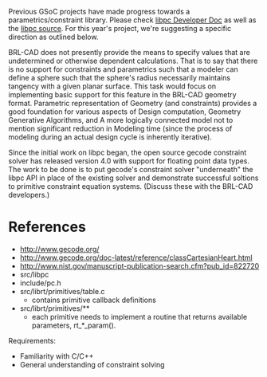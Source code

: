 Previous GSoC projects have made progress towards a
parametrics/constraint library. Please check [libpc Developer
Doc](libpg_:_A_parametrics/constraint_library.md) as well as the
[libpc
source](http://brlcad.svn.sourceforge.net/viewvc/brlcad/brlcad/trunk/src/libpc/).
For this year's project, we're suggesting a specific direction as
outlined below.

BRL-CAD does not presently provide the means to specify values that are
undetermined or otherwise dependent calculations. That is to say that
there is no support for constraints and parametrics such that a modeler
can define a sphere such that the sphere's radius necessarily maintains
tangency with a given planar surface. This task would focus on
implementing basic support for this feature in the BRL-CAD geometry
format. Parametric representation of Geometry (and constraints) provides
a good foundation for various aspects of Design computation, Geometry
Generative Algorithms, and A more logically connected model not to
mention significant reduction in Modeling time (since the process of
modeling during an actual design cycle is inherently iterative).

Since the initial work on libpc began, the open source gecode constraint
solver has released version 4.0 with support for floating point data
types. The work to be done is to put gecode's constraint solver
"underneath" the libpc API in place of the existing solver and
demonstrate successful soltions to primitive constraint equation
systems. (Discuss these with the BRL-CAD developers.)

# References

-   <http://www.gecode.org/>
-   <http://www.gecode.org/doc-latest/reference/classCartesianHeart.html>
-   <http://www.nist.gov/manuscript-publication-search.cfm?pub_id=822720>
-   src/libpc
-   include/pc.h
-   src/librt/primitives/table.c
    -   contains primitive callback definitions
-   src/librt/primitives/\*\*
    -   each primitive needs to implement a routine that returns
        available parameters, rt_\*_param().

Requirements:

-   Familiarity with C/C++
-   General understanding of constraint solving
